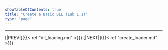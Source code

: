 ```yaml
---
showTableOfContents: true
title: "Create a Basic DLL (Lab 1.1)"
type: "page"
---
```




---

[|PREV|]({{< ref "dll_loading.md" >}})
[|NEXT|]({{< ref "create_loader.md" >}})